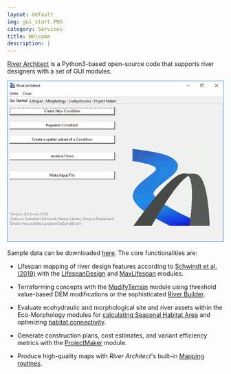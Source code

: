 ```yaml
---
layout: default
img: gui_start.PNG
category: Services
title: Welcome
description: |
---
```


[River Architect](https://github.com/RiverArchitect/Media/raw/master/docs/RiverArchitect.pdf) is a Python3-based open-source code that supports river designers with a set of GUI modules.

![gui](https://raw.githubusercontent.com/RiverArchitect/Media/master/images/gui_start.PNG)

Sample data can be downloaded [here](https://github.com/RiverArchitect/SampleData/archive/master.zip). The core functionalities are:

 * Lifespan mapping of river design features according to [Schwindt et al. (2019)][1] with the [LifespanDesign](https://riverarchitect.github.io/RA_wiki/LifespanDesign) and [MaxLifespan](https://riverarchitect.github.io/RA_wiki/MaxLifespan) modules.   

 * Terraforming concepts with the [ModifyTerrain](https://riverarchitect.github.io/RA_wiki/wiki/ModifyTerrain) module using threshold value-based DEM modifications or the sophisticated [River Builder](https://riverarchitect.github.io/RA_wiki/RiverBuilder).

 * Evaluate ecohydraulic and morphological site and river assets within the Eco-Morphology modules for [calculating Seasonal Habitat Area](https://riverarchitect.github.io/RA_wiki/SHArC) and optimizing [habitat connectivity](https://riverarchitect.github.io/RA_wiki/Connectivity).

 * Generate construction plans, cost estimates, and variant efficiency metrics with the [ProjectMaker](https://riverarchitect.github.io/RA_wiki/ProjectMaker) module.

 * Produce high-quality maps with *River Architect*'s built-in [Mapping routines](https://riverarchitect.github.io/RA_wiki/Mapping).



[1]: https://www.sciencedirect.com/science/article/pii/S0301479718312751 "Lifespan mapping"
[2]: https://github.com/riverarchitect/program
[3]: https://riverarchitect.github.io/RA_wiki/
[4]: https://github.com/RiverArchitect/SampleData/archive/master.zip
[5]: https://github.com/riverarchitect/program/archive/master.zip
[6]: https://riverarchitect.github.io/RA_wiki/Installation
[7]: https://riverarchitect.github.io/RA_wiki/Signposts
[8]: https://www.dropbox.com/s/8d6c096r4ouzxy2/RiverArchitect_Py2.zip?dl=0

